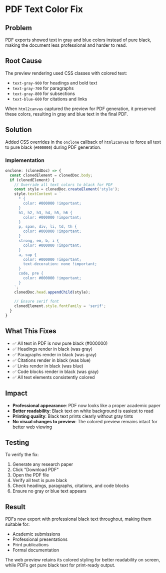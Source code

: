 # PDF Text Color Fix

## Problem
PDF exports showed text in gray and blue colors instead of pure black, making the document less professional and harder to read.

## Root Cause
The preview rendering used CSS classes with colored text:
- `text-gray-900` for headings and bold text
- `text-gray-700` for paragraphs
- `text-gray-800` for subsections
- `text-blue-600` for citations and links

When `html2canvas` captured the preview for PDF generation, it preserved these colors, resulting in gray and blue text in the final PDF.

## Solution
Added CSS overrides in the `onclone` callback of `html2canvas` to force all text to pure black (`#000000`) during PDF generation.

### Implementation
```javascript
onclone: (clonedDoc) => {
  const clonedElement = clonedDoc.body;
  if (clonedElement) {
    // Override all text colors to black for PDF
    const style = clonedDoc.createElement('style');
    style.textContent = `
      * {
        color: #000000 !important;
      }
      h1, h2, h3, h4, h5, h6 {
        color: #000000 !important;
      }
      p, span, div, li, td, th {
        color: #000000 !important;
      }
      strong, em, b, i {
        color: #000000 !important;
      }
      a, sup {
        color: #000000 !important;
        text-decoration: none !important;
      }
      code, pre {
        color: #000000 !important;
      }
    `;
    clonedDoc.head.appendChild(style);
    
    // Ensure serif font
    clonedElement.style.fontFamily = 'serif';
  }
}
```

## What This Fixes
- ✅ All text in PDF is now pure black (#000000)
- ✅ Headings render in black (was gray)
- ✅ Paragraphs render in black (was gray)
- ✅ Citations render in black (was blue)
- ✅ Links render in black (was blue)
- ✅ Code blocks render in black (was gray)
- ✅ All text elements consistently colored

## Impact
- **Professional appearance**: PDF now looks like a proper academic paper
- **Better readability**: Black text on white background is easiest to read
- **Printing quality**: Black text prints clearly without gray tints
- **No visual changes to preview**: The colored preview remains intact for better web viewing

## Testing
To verify the fix:
1. Generate any research paper
2. Click "Download PDF"
3. Open the PDF file
4. Verify all text is pure black
5. Check headings, paragraphs, citations, and code blocks
6. Ensure no gray or blue text appears

## Result
PDFs now export with professional black text throughout, making them suitable for:
- Academic submissions
- Professional presentations
- Print publications
- Formal documentation

The web preview retains its colored styling for better readability on screen, while PDFs get pure black text for print-ready output.
